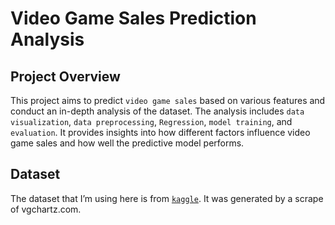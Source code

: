 # Video Game Sales Prediction Analysis
## Project Overview
This project aims to predict `video game sales` based on various features and conduct an in-depth analysis of the dataset. The analysis includes `data visualization`, `data preprocessing`, `Regression`, `model training`, and `evaluation`. It provides insights into how different factors influence video game sales and how well the predictive model performs.
## Dataset
The dataset that I’m using here is from [`kaggle`](https://www.kaggle.com/datasets/rush4ratio/video-game-sales-with-ratings). It was generated by a scrape of vgchartz.com.
